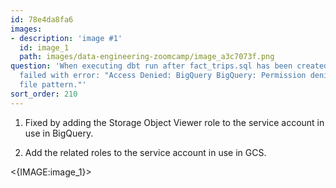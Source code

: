 ```yaml
---
id: 78e4da8fa6
images:
- description: 'image #1'
  id: image_1
  path: images/data-engineering-zoomcamp/image_a3c7073f.png
question: 'When executing dbt run after fact_trips.sql has been created, the task
  failed with error: "Access Denied: BigQuery BigQuery: Permission denied while globbing
  file pattern."'
sort_order: 210
---
```


1. Fixed by adding the Storage Object Viewer role to the service account in use in BigQuery.

2. Add the related roles to the service account in use in GCS.

<{IMAGE:image_1}>
